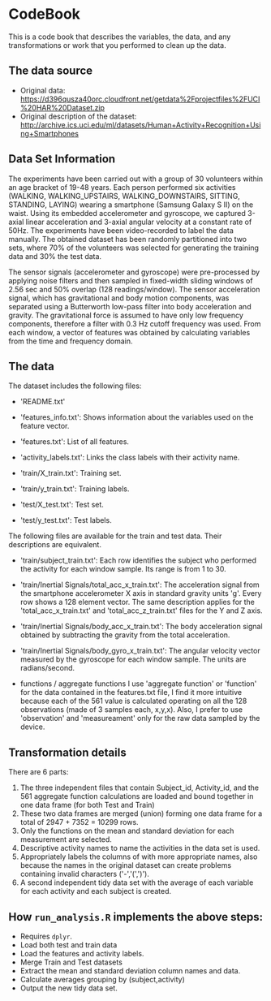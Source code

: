 # CodeBook

This is a code book that describes the variables, the data, and any transformations or work that you performed to clean up the data.

## The data source

* Original data: https://d396qusza40orc.cloudfront.net/getdata%2Fprojectfiles%2FUCI%20HAR%20Dataset.zip
* Original description of the dataset: http://archive.ics.uci.edu/ml/datasets/Human+Activity+Recognition+Using+Smartphones

## Data Set Information

The experiments have been carried out with a group of 30 volunteers within an age bracket of 19-48 years. Each person performed six activities (WALKING, WALKING_UPSTAIRS, WALKING_DOWNSTAIRS, SITTING, STANDING, LAYING) wearing a smartphone (Samsung Galaxy S II) on the waist. Using its embedded accelerometer and gyroscope, we captured 3-axial linear acceleration and 3-axial angular velocity at a constant rate of 50Hz. The experiments have been video-recorded to label the data manually. The obtained dataset has been randomly partitioned into two sets, where 70% of the volunteers was selected for generating the training data and 30% the test data.

The sensor signals (accelerometer and gyroscope) were pre-processed by applying noise filters and then sampled in fixed-width sliding windows of 2.56 sec and 50% overlap (128 readings/window). The sensor acceleration signal, which has gravitational and body motion components, was separated using a Butterworth low-pass filter into body acceleration and gravity. The gravitational force is assumed to have only low frequency components, therefore a filter with 0.3 Hz cutoff frequency was used. From each window, a vector of features was obtained by calculating variables from the time and frequency domain.

## The data

The dataset includes the following files:

- 'README.txt'

- 'features_info.txt': Shows information about the variables used on the feature vector.

- 'features.txt': List of all features.

- 'activity_labels.txt': Links the class labels with their activity name.

- 'train/X_train.txt': Training set.

- 'train/y_train.txt': Training labels.

- 'test/X_test.txt': Test set.

- 'test/y_test.txt': Test labels.

The following files are available for the train and test data. Their descriptions are equivalent.

- 'train/subject_train.txt': Each row identifies the subject who performed the activity for each window sample. Its range is from 1 to 30.

- 'train/Inertial Signals/total_acc_x_train.txt': The acceleration signal from the smartphone accelerometer X axis in standard gravity units 'g'. Every row shows a 128 element vector. The same description applies for the 'total_acc_x_train.txt' and 'total_acc_z_train.txt' files for the Y and Z axis.

- 'train/Inertial Signals/body_acc_x_train.txt': The body acceleration signal obtained by subtracting the gravity from the total acceleration.

- 'train/Inertial Signals/body_gyro_x_train.txt': The angular velocity vector measured by the gyroscope for each window sample. The units are radians/second.

- functions / aggregate functions
I use 'aggregate function' or 'function' for the data contained in the features.txt file, 
I find it more intuitive because each of the 561 value is calculated operating on all the 128 observations (made of 3 samples each, x,y,x). Also, I prefer to use 'observation' and 'measureament' only for the raw data sampled by the device.



## Transformation details

There are 6 parts:


1. The three independent files that contain Subject_id, Activity_id, and the 561 aggregate function calculations are loaded and bound together in one data frame (for both Test and Train)
2. These two data frames are merged (union) forming one data frame for a total of  2947 + 7352 = 10299 rows.
3. Only the functions on the mean and standard deviation for each measurement are selected.
3. Descriptive activity names to name the activities in the data set is used.
4. Appropriately labels the columns of with more appropriate names, also because the names in the original dataset can create problems containing invalid characters ('-','(',')').
5. A second independent tidy data set with the average of each variable for each activity and each subject is created.

## How ```run_analysis.R``` implements the above steps:

* Requires ```dplyr```.
* Load both test and train data
* Load the features and activity labels.
* Merge Train and Test datasets
* Extract the mean and standard deviation column names and data.
* Calculate averages grouping by (subject,activity)
* Output the new tidy data set.
